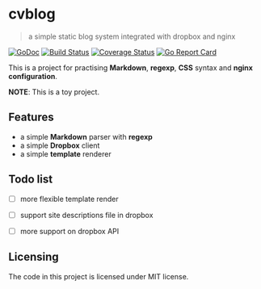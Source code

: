 # cvblog
> a simple static blog system integrated with dropbox and nginx

[![GoDoc](https://img.shields.io/badge/godoc-reference-blue.svg?style=flat)](https://godoc.org/github.com/cvley/cvblog) 
[![Build Status](https://travis-ci.org/cvley/cvblog.svg?branch=master)](https://travis-ci.org/cvley/cvblog)
[![Coverage Status](https://codecov.io/gh/cvley/cvblog/branch/master/graph/badge.svg)](https://codecov.io/gh/cvley/cvblog)
[![Go Report Card](https://goreportcard.com/badge/github.com/cvley/cvblog)](https://goreportcard.com/report/github.com/cvley/cvblog)

This is a project for practising **Markdown**, **regexp**, **CSS** syntax and **nginx configuration**.

**NOTE**: This is a toy project.

## Features

* a simple **Markdown** parser with **regexp**
* a simple **Dropbox** client
* a simple **template** renderer

## Todo list

- [ ] more flexible template render
- [ ] support site descriptions file in dropbox
- [ ] more support on dropbox API


## Licensing

The code in this project is licensed under MIT license.

